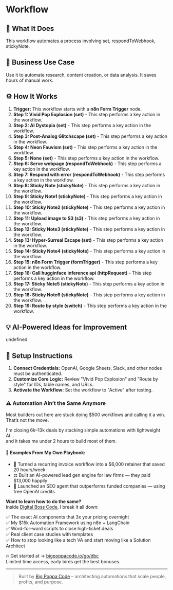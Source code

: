 # Workflow

## 🚀 What It Does
This workflow automates a process involving set, respondToWebhook, stickyNote.

## 💼 Business Use Case
Use it to automate research, content creation, or data analysis. It saves hours of manual work.

## ⚙️ How It Works
1.  **Trigger:** This workflow starts with a **n8n Form Trigger** node.
2. **Step 1: Vivid Pop Explosion (set)** - This step performs a key action in the workflow.
3. **Step 2: AI Dystopia (set)** - This step performs a key action in the workflow.
4. **Step 3: Post-Analog Glitchscape (set)** - This step performs a key action in the workflow.
5. **Step 4: Neon Fauvism (set)** - This step performs a key action in the workflow.
6. **Step 5: None (set)** - This step performs a key action in the workflow.
7. **Step 6: Serve webpage (respondToWebhook)** - This step performs a key action in the workflow.
8. **Step 7: Respond with error (respondToWebhook)** - This step performs a key action in the workflow.
9. **Step 8: Sticky Note (stickyNote)** - This step performs a key action in the workflow.
10. **Step 9: Sticky Note1 (stickyNote)** - This step performs a key action in the workflow.
11. **Step 10: Sticky Note2 (stickyNote)** - This step performs a key action in the workflow.
12. **Step 11: Upload image to S3 (s3)** - This step performs a key action in the workflow.
13. **Step 12: Sticky Note3 (stickyNote)** - This step performs a key action in the workflow.
14. **Step 13: Hyper-Surreal Escape (set)** - This step performs a key action in the workflow.
15. **Step 14: Sticky Note4 (stickyNote)** - This step performs a key action in the workflow.
16. **Step 15: n8n Form Trigger (formTrigger)** - This step performs a key action in the workflow.
17. **Step 16: Call hugginface inference api (httpRequest)** - This step performs a key action in the workflow.
18. **Step 17: Sticky Note5 (stickyNote)** - This step performs a key action in the workflow.
19. **Step 18: Sticky Note6 (stickyNote)** - This step performs a key action in the workflow.
20. **Step 19: Route by style (switch)** - This step performs a key action in the workflow.

## 💡 AI-Powered Ideas for Improvement
undefined

## 🔧 Setup Instructions
1. **Connect Credentials:** OpenAI, Google Sheets, Slack, and other nodes must be authenticated.
2. **Customize Core Logic:** Review "Vivid Pop Explosion" and "Route by style" for IDs, table names, and URLs.
3. **Activate the Workflow:** Set the workflow to "Active" after testing.

### ⚠️ Automation Ain’t the Same Anymore

Most builders out here are stuck doing $500 workflows and calling it a win.  
That’s not the move.  

I'm closing $6k–$13k deals by stacking simple automations with lightweight AI...  
and it takes me under 2 hours to build most of them.

#### 🧠 Examples From My Own Playbook:
- 🔁 Turned a recurring invoice workflow into a $6,000 retainer that saved 20 hours/week  
- ⚖️ Built an AI-powered lead gen engine for law firms — they paid $13,000 happily  
- 🚀 Launched an SEO agent that outperforms funded companies — using free OpenAI credits  

**Want to learn how to do the same?**  
Inside [Digital Boss Code](https://bigpoppacode.io/go/dbc), I break it all down:

✅ The exact AI components that 3x your pricing overnight  
✅ My $15k Automation Framework using n8n + LangChain  
✅ Word-for-word scripts to close high-ticket deals  
✅ Real client case studies with templates  
✅ How to stop looking like a tech VA and start moving like a Solution Architect  

🔥 Get started at → [bigpoppacode.io/go/dbc](https://bigpoppacode.io/go/dbc)  
Limited time access, early birds get the best bonuses.

---
> Built by [Big Poppa Code](https://bigpoppacode.io) – architecting automations that scale people, profits, and purpose.

